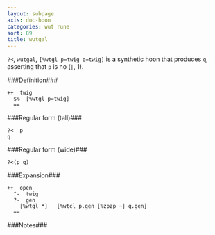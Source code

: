 ```yaml
---
layout: subpage
axis: doc-hoon
categories: wut rune
sort: 89
title: wutgal
---
```




`?<`, `wutgal`, `[%wtgl p=twig q=twig]` is a synthetic hoon that
produces `q`, asserting that `p` is no (`|`, 1).

###Definition###

    ++  twig  
      $%  [%wtgl p=twig]
      ==

###Regular form (tall)###

    ?<  p
    q

###Regular form (wide)###

    ?<(p q)

###Expansion###
    
    ++  open
      ^-  twig
      ?-  gen
        [%wtgl *]   [%wtcl p.gen [%zpzp ~] q.gen]
      ==

###Notes###


